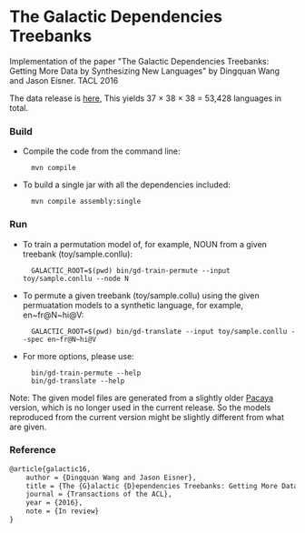 # The Galactic Dependencies Treebanks Implementation of the paper "The Galactic Dependencies Treebanks: Getting More Data by Synthesizing New Languages" by Dingquan Wang and Jason Eisner. TACL 2016The data release is [here](http://dx.doi.org/10.7910/DVN/8ZT5KF), This yields 37 × 38 × 38 = 53,428 languages in total. ### Build* Compile the code from the command line:        mvn compile* To build a single jar with all the dependencies included:        mvn compile assembly:single### Run * To train a permutation model of, for example, NOUN from a given treebank (toy/sample.conllu):        GALACTIC_ROOT=$(pwd) bin/gd-train-permute --input toy/sample.conllu --node N * To permute a given treebank (toy/sample.collu) using the given permuatation models to a synthetic language, for example, en~fr@N~hi@V:         GALACTIC_ROOT=$(pwd) bin/gd-translate --input toy/sample.conllu --spec en~fr@N~hi@V* For more options, please use:        bin/gd-train-permute --help        bin/gd-translate --helpNote: The given model files are generated from a slightly older [Pacaya](https://github.com/mgormley/pacaya) version, which is no longer used in the current release. So the models reproduced from the current version might be slightly different from what are given. ### Reference ```latex@article{galactic16,    author = {Dingquan Wang and Jason Eisner},    title = {The {G}alactic {D}ependencies Treebanks: Getting More Data by Synthesizing New Languages},    journal = {Transactions of the ACL},    year = {2016},    note = {In review}}